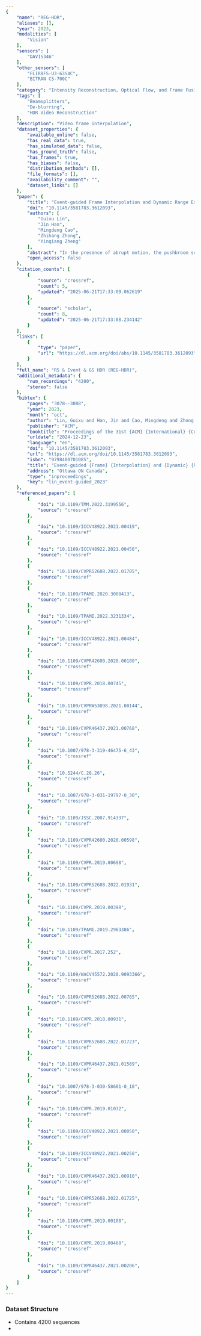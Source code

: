 ```yaml
---
{
    "name": "REG-HDR",
    "aliases": [],
    "year": 2023,
    "modalities": [
        "Vision"
    ],
    "sensors": [
        "DAVIS346"
    ],
    "other_sensors": [
        "FLIRBFS-U3-63S4C",
        "BITRAN CS-700C"
    ],
    "category": "Intensity Reconstruction, Optical Flow, and Frame Fusion",
    "tags": [
        "Beamsplitters",
        "De-blurring",
        "HDR Video Reconstruction"
    ],
    "description": "Video frame interpolation",
    "dataset_properties": {
        "available_online": false,
        "has_real_data": true,
        "has_simulated_data": false,
        "has_ground_truth": false,
        "has_frames": true,
        "has_biases": false,
        "distribution_methods": [],
        "file_formats": [],
        "availability_comment": "",
        "dataset_links": []
    },
    "paper": {
        "title": "Event-guided Frame Interpolation and Dynamic Range Expansion of Single Rolling Shutter Image",
        "doi": "10.1145/3581783.3612093",
        "authors": [
            "Guixu Lin",
            "Jin Han",
            "Mingdeng Cao",
            "Zhihang Zhong",
            "Yinqiang Zheng"
        ],
        "abstract": "In the presence of abrupt motion, the pushbroom scanning mechanism of a rolling shutter (RS) camera tends to bring undesirable distortion, which is recently shown to be beneficial for high-speed frame interpolation. Although promising results have been reported by using multiple consecutive RS frames, to interpolate intermediate distortion-free frames from a single RS image is still an open question, due to the existence of multiple motions that can account for the recorded distortion. Another limitation of RS cameras in complex dynamic scenarios lies in the dynamic range, since traditional ways of multiple exposure for high dynamic range (HDR) imaging will fail due to alignment issues. To deal with these two challenges simultaneously, we propose to use an event camera for assistance, which has much faster temporal response and wider dynamic range. Since there does not exist learning data for this brand new imaging setup, we first build a quad-axis imaging system to capture a realistic dataset called REG-HDR, with pairs of fully aligned RS image and its associated events, as well as their corresponding high-speed HDR GS images. We also propose a flow-based network for frame interpolation, compounded with an attention-based fusion network for dynamic range expansion. Experimental results have verified the effectiveness of our proposed algorithm and the superiority of using realistic data for this challenging dural-purpose enhancement task.",
        "open_access": false
    },
    "citation_counts": [
        {
            "source": "crossref",
            "count": 5,
            "updated": "2025-06-21T17:33:09.062619"
        },
        {
            "source": "scholar",
            "count": 8,
            "updated": "2025-06-21T17:33:08.234142"
        }
    ],
    "links": [
        {
            "type": "paper",
            "url": "https://dl.acm.org/doi/abs/10.1145/3581783.3612093"
        }
    ],
    "full_name": "RS & Event & GS HDR (REG-HDR)",
    "additional_metadata": {
        "num_recordings": "4200",
        "stereo": false
    },
    "bibtex": {
        "pages": "3078--3088",
        "year": 2023,
        "month": "oct",
        "author": "Lin, Guixu and Han, Jin and Cao, Mingdeng and Zhong, Zhihang and Zheng, Yinqiang",
        "publisher": "ACM",
        "booktitle": "Proceedings of the 31st {ACM} {International} {Conference} on {Multimedia}",
        "urldate": "2024-12-23",
        "language": "en",
        "doi": "10.1145/3581783.3612093",
        "url": "https://dl.acm.org/doi/10.1145/3581783.3612093",
        "isbn": "9798400701085",
        "title": "Event-guided {Frame} {Interpolation} and {Dynamic} {Range} {Expansion} of {Single} {Rolling} {Shutter} {Image}",
        "address": "Ottawa ON Canada",
        "type": "inproceedings",
        "key": "lin_event-guided_2023"
    },
    "referenced_papers": [
        {
            "doi": "10.1109/TMM.2022.3199556",
            "source": "crossref"
        },
        {
            "doi": "10.1109/ICCV48922.2021.00419",
            "source": "crossref"
        },
        {
            "doi": "10.1109/ICCV48922.2021.00450",
            "source": "crossref"
        },
        {
            "doi": "10.1109/CVPR52688.2022.01705",
            "source": "crossref"
        },
        {
            "doi": "10.1109/TPAMI.2020.3008413",
            "source": "crossref"
        },
        {
            "doi": "10.1109/TPAMI.2022.3231334",
            "source": "crossref"
        },
        {
            "doi": "10.1109/ICCV48922.2021.00484",
            "source": "crossref"
        },
        {
            "doi": "10.1109/CVPR42600.2020.00180",
            "source": "crossref"
        },
        {
            "doi": "10.1109/CVPR.2018.00745",
            "source": "crossref"
        },
        {
            "doi": "10.1109/CVPRW53098.2021.00144",
            "source": "crossref"
        },
        {
            "doi": "10.1109/CVPR46437.2021.00768",
            "source": "crossref"
        },
        {
            "doi": "10.1007/978-3-319-46475-6_43",
            "source": "crossref"
        },
        {
            "doi": "10.5244/C.28.26",
            "source": "crossref"
        },
        {
            "doi": "10.1007/978-3-031-19797-0_30",
            "source": "crossref"
        },
        {
            "doi": "10.1109/JSSC.2007.914337",
            "source": "crossref"
        },
        {
            "doi": "10.1109/CVPR42600.2020.00598",
            "source": "crossref"
        },
        {
            "doi": "10.1109/CVPR.2019.00698",
            "source": "crossref"
        },
        {
            "doi": "10.1109/CVPR52688.2022.01931",
            "source": "crossref"
        },
        {
            "doi": "10.1109/CVPR.2019.00398",
            "source": "crossref"
        },
        {
            "doi": "10.1109/TPAMI.2019.2963386",
            "source": "crossref"
        },
        {
            "doi": "10.1109/CVPR.2017.252",
            "source": "crossref"
        },
        {
            "doi": "10.1109/WACV45572.2020.9093366",
            "source": "crossref"
        },
        {
            "doi": "10.1109/CVPR52688.2022.00765",
            "source": "crossref"
        },
        {
            "doi": "10.1109/CVPR.2018.00931",
            "source": "crossref"
        },
        {
            "doi": "10.1109/CVPR52688.2022.01723",
            "source": "crossref"
        },
        {
            "doi": "10.1109/CVPR46437.2021.01589",
            "source": "crossref"
        },
        {
            "doi": "10.1007/978-3-030-58601-0_10",
            "source": "crossref"
        },
        {
            "doi": "10.1109/CVPR.2019.01032",
            "source": "crossref"
        },
        {
            "doi": "10.1109/ICCV48922.2021.00050",
            "source": "crossref"
        },
        {
            "doi": "10.1109/ICCV48922.2021.00258",
            "source": "crossref"
        },
        {
            "doi": "10.1109/CVPR46437.2021.00910",
            "source": "crossref"
        },
        {
            "doi": "10.1109/CVPR52688.2022.01725",
            "source": "crossref"
        },
        {
            "doi": "10.1109/CVPR.2019.00108",
            "source": "crossref"
        },
        {
            "doi": "10.1109/CVPR.2019.00468",
            "source": "crossref"
        },
        {
            "doi": "10.1109/CVPR46437.2021.00206",
            "source": "crossref"
        }
    ]
}
---
```


### Dataset Structure

- Contains 4200 sequences
-
